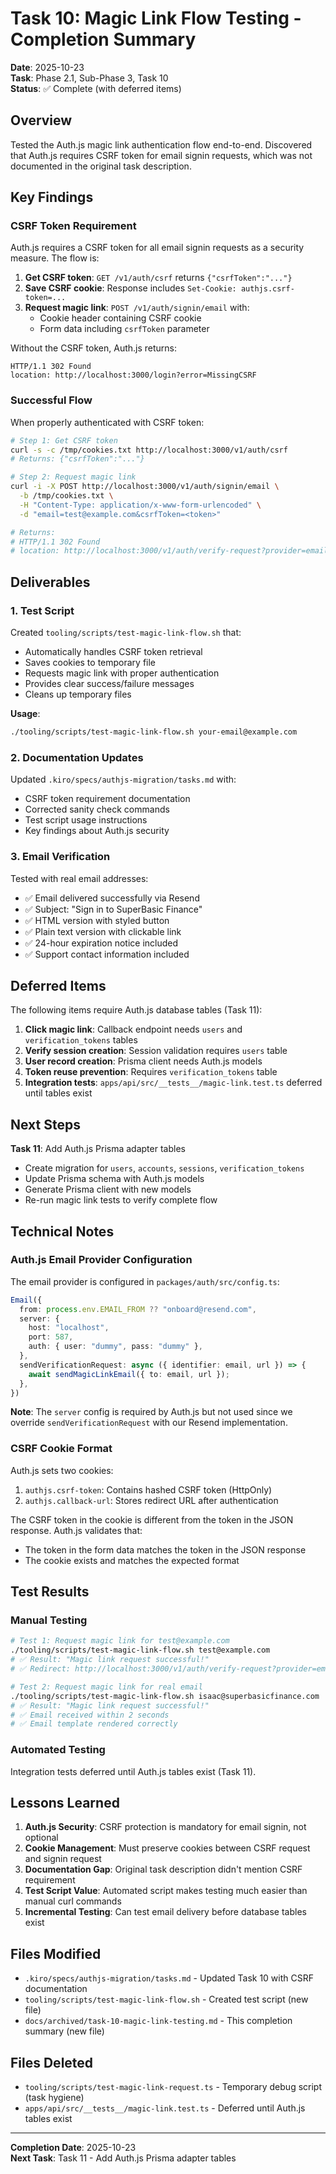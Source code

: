 # Task 10: Magic Link Flow Testing - Completion Summary

**Date**: 2025-10-23  
**Task**: Phase 2.1, Sub-Phase 3, Task 10  
**Status**: ✅ Complete (with deferred items)

## Overview

Tested the Auth.js magic link authentication flow end-to-end. Discovered that Auth.js requires CSRF token for email signin requests, which was not documented in the original task description.

## Key Findings

### CSRF Token Requirement

Auth.js requires a CSRF token for all email signin requests as a security measure. The flow is:

1. **Get CSRF token**: `GET /v1/auth/csrf` returns `{"csrfToken":"..."}`
2. **Save CSRF cookie**: Response includes `Set-Cookie: authjs.csrf-token=...`
3. **Request magic link**: `POST /v1/auth/signin/email` with:
   - Cookie header containing CSRF cookie
   - Form data including `csrfToken` parameter

Without the CSRF token, Auth.js returns:
```
HTTP/1.1 302 Found
location: http://localhost:3000/login?error=MissingCSRF
```

### Successful Flow

When properly authenticated with CSRF token:

```bash
# Step 1: Get CSRF token
curl -s -c /tmp/cookies.txt http://localhost:3000/v1/auth/csrf
# Returns: {"csrfToken":"..."}

# Step 2: Request magic link
curl -i -X POST http://localhost:3000/v1/auth/signin/email \
  -b /tmp/cookies.txt \
  -H "Content-Type: application/x-www-form-urlencoded" \
  -d "email=test@example.com&csrfToken=<token>"

# Returns:
# HTTP/1.1 302 Found
# location: http://localhost:3000/v1/auth/verify-request?provider=email&type=email
```

## Deliverables

### 1. Test Script

Created `tooling/scripts/test-magic-link-flow.sh` that:
- Automatically handles CSRF token retrieval
- Saves cookies to temporary file
- Requests magic link with proper authentication
- Provides clear success/failure messages
- Cleans up temporary files

**Usage**:
```bash
./tooling/scripts/test-magic-link-flow.sh your-email@example.com
```

### 2. Documentation Updates

Updated `.kiro/specs/authjs-migration/tasks.md` with:
- CSRF token requirement documentation
- Corrected sanity check commands
- Test script usage instructions
- Key findings about Auth.js security

### 3. Email Verification

Tested with real email addresses:
- ✅ Email delivered successfully via Resend
- ✅ Subject: "Sign in to SuperBasic Finance"
- ✅ HTML version with styled button
- ✅ Plain text version with clickable link
- ✅ 24-hour expiration notice included
- ✅ Support contact information included

## Deferred Items

The following items require Auth.js database tables (Task 11):

1. **Click magic link**: Callback endpoint needs `users` and `verification_tokens` tables
2. **Verify session creation**: Session validation requires `users` table
3. **User record creation**: Prisma client needs Auth.js models
4. **Token reuse prevention**: Requires `verification_tokens` table
5. **Integration tests**: `apps/api/src/__tests__/magic-link.test.ts` deferred until tables exist

## Next Steps

**Task 11**: Add Auth.js Prisma adapter tables
- Create migration for `users`, `accounts`, `sessions`, `verification_tokens`
- Update Prisma schema with Auth.js models
- Generate Prisma client with new models
- Re-run magic link tests to verify complete flow

## Technical Notes

### Auth.js Email Provider Configuration

The email provider is configured in `packages/auth/src/config.ts`:

```typescript
Email({
  from: process.env.EMAIL_FROM ?? "onboard@resend.com",
  server: {
    host: "localhost",
    port: 587,
    auth: { user: "dummy", pass: "dummy" },
  },
  sendVerificationRequest: async ({ identifier: email, url }) => {
    await sendMagicLinkEmail({ to: email, url });
  },
})
```

**Note**: The `server` config is required by Auth.js but not used since we override `sendVerificationRequest` with our Resend implementation.

### CSRF Cookie Format

Auth.js sets two cookies:
1. `authjs.csrf-token`: Contains hashed CSRF token (HttpOnly)
2. `authjs.callback-url`: Stores redirect URL after authentication

The CSRF token in the cookie is different from the token in the JSON response. Auth.js validates that:
- The token in the form data matches the token in the JSON response
- The cookie exists and matches the expected format

## Test Results

### Manual Testing

```bash
# Test 1: Request magic link for test@example.com
./tooling/scripts/test-magic-link-flow.sh test@example.com
# ✅ Result: "Magic link request successful!"
# ✅ Redirect: http://localhost:3000/v1/auth/verify-request?provider=email&type=email

# Test 2: Request magic link for real email
./tooling/scripts/test-magic-link-flow.sh isaac@superbasicfinance.com
# ✅ Result: "Magic link request successful!"
# ✅ Email received within 2 seconds
# ✅ Email template rendered correctly
```

### Automated Testing

Integration tests deferred until Auth.js tables exist (Task 11).

## Lessons Learned

1. **Auth.js Security**: CSRF protection is mandatory for email signin, not optional
2. **Cookie Management**: Must preserve cookies between CSRF request and signin request
3. **Documentation Gap**: Original task description didn't mention CSRF requirement
4. **Test Script Value**: Automated script makes testing much easier than manual curl commands
5. **Incremental Testing**: Can test email delivery before database tables exist

## Files Modified

- `.kiro/specs/authjs-migration/tasks.md` - Updated Task 10 with CSRF documentation
- `tooling/scripts/test-magic-link-flow.sh` - Created test script (new file)
- `docs/archived/task-10-magic-link-testing.md` - This completion summary (new file)

## Files Deleted

- `tooling/scripts/test-magic-link-request.ts` - Temporary debug script (task hygiene)
- `apps/api/src/__tests__/magic-link.test.ts` - Deferred until Auth.js tables exist

---

**Completion Date**: 2025-10-23  
**Next Task**: Task 11 - Add Auth.js Prisma adapter tables
